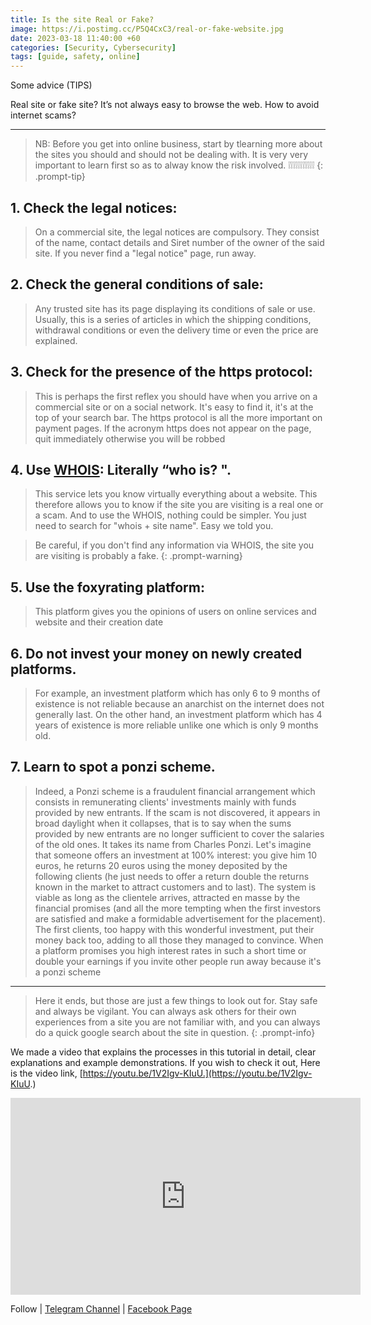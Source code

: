 ```yaml
---
title: Is the site Real or Fake?
image: https://i.postimg.cc/P5Q4CxC3/real-or-fake-website.jpg
date: 2023-03-18 11:40:00 +60
categories: [Security, Cybersecurity]
tags: [guide, safety, online]
---
```


Some advice (TIPS)

Real site or fake site? It’s not always easy to browse the web. How to avoid internet scams?

---


>    NB: Before you get into online business, start by tlearning more about the sites you should and should not be dealing with.
It is very very important to learn first so as to alway know the risk involved. ❕❕❕❕❕❕❕❕❕❕❕
{: .prompt-tip}

## 1. Check the legal notices:
> On a commercial site, the legal notices are compulsory. They consist of the name, contact details and Siret number of the owner of the said site. If you never find a "legal notice" page, run away.

## 2. Check the general conditions of sale: 
> Any trusted site has its page displaying its conditions of sale or use. Usually, this is a series of articles in which the shipping conditions, withdrawal conditions or even the delivery time or even the price are explained.


## 3. Check for the presence of the https protocol: 
> This is perhaps the first reflex you should have when you arrive on a commercial site or on a social network. It's easy to find it, it's at the top of your search bar. The https protocol is all the more important on payment pages. If the acronym https does not appear on the page, quit immediately otherwise you will be robbed


## 4. Use [WHOIS](https://whois.com): Literally “who is? ". 
> This service lets you know virtually everything about a website. This therefore allows you to know if the site you are visiting is a real one or a scam. And to use the WHOIS, nothing could be simpler. You just need to search for "whois + site name". Easy we told you.

> Be careful, if you don't find any information via WHOIS, the site you are visiting is probably a fake.
{: .prompt-warning}

## 5. Use the foxyrating platform: 
> This platform gives you the opinions of users on online services and website and their creation date

## 6. Do not invest your money on newly created platforms. 
> For example, an investment platform which has only 6 to 9 months of existence is not reliable because an anarchist on the internet does not generally last. On the other hand, an investment platform which has 4 years of existence is more reliable unlike one which is only 9 months old.

## 7. Learn to spot a ponzi scheme. 
> Indeed, a Ponzi scheme is a fraudulent financial arrangement which consists in remunerating clients' investments mainly with funds provided by new entrants. If the scam is not discovered, it appears in broad daylight when it collapses, that is to say when the sums provided by new entrants are no longer sufficient to cover the salaries of the old ones. It takes its name from Charles Ponzi. Let's imagine that someone offers an investment at 100% interest: you give him 10 euros, he returns 20 euros using the money deposited by the following clients (he just needs to offer a return double the returns known in the market to attract customers and to last). The system is viable as long as the clientele arrives, attracted en masse by the financial promises (and all the more tempting when the first investors are satisfied and make a formidable advertisement for the placement). The first clients, too happy with this wonderful investment, put their money back too, adding to all those they managed to convince. When a platform promises you high interest rates in such a short time or double your earnings if you invite other people run away because it's a ponzi scheme


---

> Here it ends, but those are just a few things to look out for. Stay safe and always be vigilant. You can always ask others for their own experiences from a site you are not familiar with, and you can always do a quick google search about the site in question.
{: .prompt-info}

We made a video that explains the processes in this tutorial in detail, clear explanations  and example demonstrations. If you wish to check it out, Here is the video link, [https://youtu.be/1V2Igv-KIuU.](https://youtu.be/1V2Igv-KIuU.)
<iframe width="560" height="315" src="https://www.youtube.com/embed/1V2Igv-KIuU" title="YouTube video player" frameborder="0" allow="accelerometer; autoplay; clipboard-write; encrypted-media; gyroscope; picture-in-picture; web-share" allowfullscreen></iframe>

Follow | [Telegram Channel](https://t.me/pcdrills/) | [Facebook Page](https://facebook.com/pcdrillsofficial/)